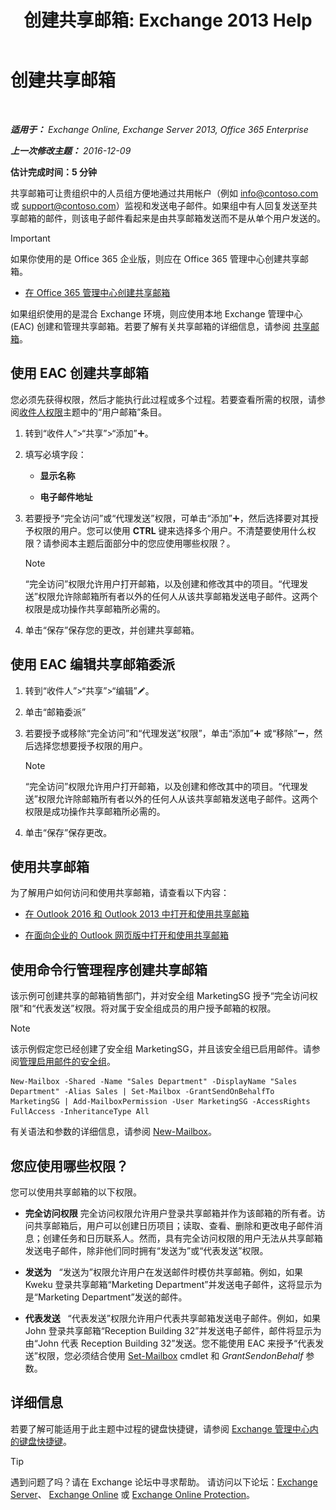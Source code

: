 ﻿---
title: '创建共享邮箱: Exchange 2013 Help'
TOCTitle: 创建共享邮箱
ms:assetid: d34bc827-1e83-4a7f-a219-8ba9c19fe24b
ms:mtpsurl: https://technet.microsoft.com/zh-cn/library/JJ150570(v=EXCHG.150)
ms:contentKeyID: 50491729
ms.date: 01/11/2018
mtps_version: v=EXCHG.150
ms.translationtype: HT
---

# 创建共享邮箱

 

_**适用于：** Exchange Online, Exchange Server 2013, Office 365 Enterprise_

_**上一次修改主题：** 2016-12-09_

**估计完成时间：5 分钟**

共享邮箱可让贵组织中的人员组方便地通过共用帐户（例如 info@contoso.com 或 support@contoso.com）监视和发送电子邮件。如果组中有人回复发送至共享邮箱的邮件，则该电子邮件看起来是由共享邮箱发送而不是从单个用户发送的。

> [!important]
> 如果你使用的是 Office 365 企业版，则应在 Office 365 管理中心创建共享邮箱。
> <ul>
> <li><p><a href="https://go.microsoft.com/fwlink/p/?linkid=834766">在 Office 365 管理中心创建共享邮箱</a></p></li>
> </ul>


如果组织使用的是混合 Exchange 环境，则应使用本地 Exchange 管理中心 (EAC) 创建和管理共享邮箱。若要了解有关共享邮箱的详细信息，请参阅 [共享邮箱](shared-mailboxes-exchange-2013-help.md)。

## 使用 EAC 创建共享邮箱

您必须先获得权限，然后才能执行此过程或多个过程。若要查看所需的权限，请参阅[收件人权限](recipients-permissions-exchange-2013-help.md)主题中的“用户邮箱”条目。

1.  转到“收件人”\>“共享”\>“添加”![添加图标](images/JJ218640.c1e75329-d6d7-4073-a27d-498590bbb558(EXCHG.150).gif "添加图标")。

2.  填写必填字段：
    
      - **显示名称**
    
      - **电子邮件地址**

3.  若要授予“完全访问”或“代理发送”权限，可单击“添加”![添加图标](images/JJ218640.c1e75329-d6d7-4073-a27d-498590bbb558(EXCHG.150).gif "添加图标")，然后选择要对其授予权限的用户。您可以使用 **CTRL** 键来选择多个用户。不清楚要使用什么权限？请参阅本主题后面部分中的您应使用哪些权限？。
    
    > [!NOTE]
    > “完全访问”权限允许用户打开邮箱，以及创建和修改其中的项目。“代理发送”权限允许除邮箱所有者以外的任何人从该共享邮箱发送电子邮件。这两个权限是成功操作共享邮箱所必需的。


4.  单击“保存”保存您的更改，并创建共享邮箱。

## 使用 EAC 编辑共享邮箱委派

1.  转到“收件人”\>“共享”\>“编辑”![编辑图标](images/Bb124582.6f53ccb2-1f13-4c02-bea0-30690e6ea71d(EXCHG.150).gif "编辑图标")。

2.  单击“邮箱委派”

3.  若要授予或移除“完全访问”和“代理发送”权限”，单击“添加”![添加图标](images/JJ218640.c1e75329-d6d7-4073-a27d-498590bbb558(EXCHG.150).gif "添加图标") 或“移除”![删除图标](images/JJ657492.479b6ced-8d64-4277-a725-f17fea202b28(EXCHG.150).gif "删除图标")，然后选择您想要授予权限的用户。
    
    > [!NOTE]
    > “完全访问”权限允许用户打开邮箱，以及创建和修改其中的项目。“代理发送”权限允许除邮箱所有者以外的任何人从该共享邮箱发送电子邮件。这两个权限是成功操作共享邮箱所必需的。


4.  单击“保存”保存更改。

## 使用共享邮箱

为了解用户如何访问和使用共享邮箱，请查看以下内容：

  - [在 Outlook 2016 和 Outlook 2013 中打开和使用共享邮箱](https://go.microsoft.com/fwlink/p/?linkid=834764)

  - [在面向企业的 Outlook 网页版中打开和使用共享邮箱](https://go.microsoft.com/fwlink/p/?linkid=834766)

## 使用命令行管理程序创建共享邮箱

该示例可创建共享的邮箱销售部门，并对安全组 MarketingSG 授予“完全访问权限”和“代表发送”权限。将对属于安全组成员的用户授予邮箱的权限。

> [!NOTE]
> 该示例假定您已经创建了安全组 MarketingSG，并且该安全组已启用邮件。请参阅<a href="manage-mail-enabled-security-groups-exchange-2013-help.md">管理启用邮件的安全组</a>。


    New-Mailbox -Shared -Name "Sales Department" -DisplayName "Sales Department" -Alias Sales | Set-Mailbox -GrantSendOnBehalfTo MarketingSG | Add-MailboxPermission -User MarketingSG -AccessRights FullAccess -InheritanceType All

有关语法和参数的详细信息，请参阅 [New-Mailbox](https://technet.microsoft.com/zh-cn/library/aa997663\(v=exchg.150\))。

## 您应使用哪些权限？

您可以使用共享邮箱的以下权限。

  - **完全访问权限** 完全访问权限允许用户登录共享邮箱并作为该邮箱的所有者。访问共享邮箱后，用户可以创建日历项目；读取、查看、删除和更改电子邮件消息；创建任务和日历联系人。然而，具有完全访问权限的用户无法从共享邮箱发送电子邮件，除非他们同时拥有“发送为”或“代表发送”权限。

  - **发送为**   “发送为”权限允许用户在发送邮件时模仿共享邮箱。例如，如果 Kweku 登录共享邮箱“Marketing Department”并发送电子邮件，这将显示为是“Marketing Department”发送的邮件。

  - **代表发送**   “代表发送”权限允许用户代表共享邮箱发送电子邮件。例如，如果 John 登录共享邮箱“Reception Building 32”并发送电子邮件，邮件将显示为由“John 代表 Reception Building 32”发送。您不能使用 EAC 来授予“代表发送”权限，您必须结合使用 [Set-Mailbox](https://technet.microsoft.com/zh-cn/library/bb123981\(v=exchg.150\)) cmdlet 和 *GrantSendonBehalf* 参数。

## 详细信息

若要了解可能适用于此主题中过程的键盘快捷键，请参阅 [Exchange 管理中心内的键盘快捷键](keyboard-shortcuts-in-the-exchange-admin-center-exchange-online-protection-help.md)。

> [!tip]
> 遇到问题了吗？请在 Exchange 论坛中寻求帮助。 请访问以下论坛：<a href="https://go.microsoft.com/fwlink/p/?linkid=60612">Exchange Server</a>、 <a href="https://go.microsoft.com/fwlink/p/?linkid=267542">Exchange Online</a> 或 <a href="https://go.microsoft.com/fwlink/p/?linkid=285351">Exchange Online Protection</a>。

